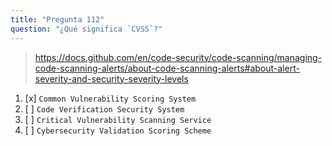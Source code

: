 ```yaml
---
title: "Pregunta 112"
question: "¿Qué significa `CVSS`?"
---
```



> https://docs.github.com/en/code-security/code-scanning/managing-code-scanning-alerts/about-code-scanning-alerts#about-alert-severity-and-security-severity-levels
1. [x] `Common Vulnerability Scoring System`
1. [ ] `Code Verification Security System`
1. [ ] `Critical Vulnerability Scanning Service`
1. [ ] `Cybersecurity Validation Scoring Scheme`
